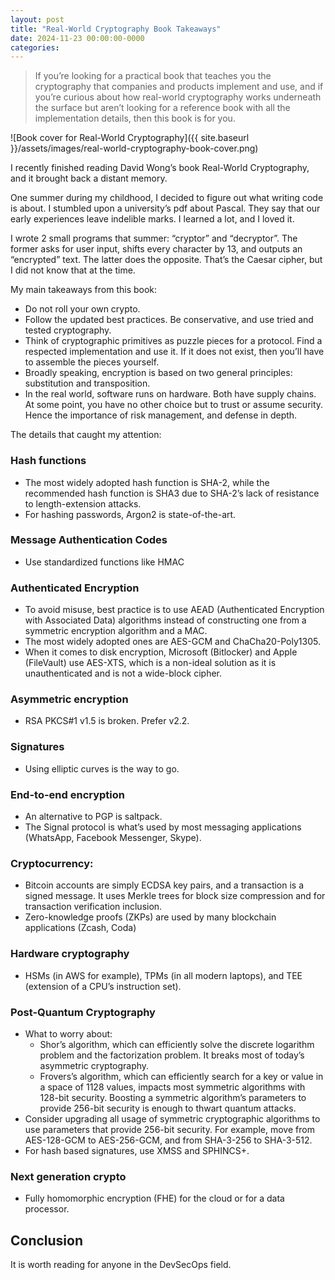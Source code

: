 ```yaml
---
layout: post
title: "Real-World Cryptography Book Takeaways"
date: 2024-11-23 00:00:00-0000
categories: 
---
```

> If you’re looking for a practical book that teaches you the cryptography that companies and products implement and use, and if you’re curious about how real-world cryptography works underneath the surface but aren’t looking for a reference book with all the implementation details, then this book is for you.

![Book cover for Real-World Cryptography]({{ site.baseurl }}/assets/images/real-world-cryptography-book-cover.png)

I recently finished reading David Wong’s book Real-World Cryptography, and it brought back a distant memory.

One summer during my childhood, I decided to figure out what writing code is about. I stumbled upon a university’s pdf about Pascal. They say that our early experiences leave indelible marks. I learned a lot, and I loved it.

I wrote 2 small programs that summer: “cryptor” and “decryptor”. The former asks for user input, shifts every character by 13, and outputs an “encrypted” text. The latter does the opposite.
That’s the Caesar cipher, but I did not know that at the time.

My main takeaways from this book:
- Do not roll your own crypto.
- Follow the updated best practices. Be conservative, and use tried and tested cryptography.
- Think of cryptographic primitives as puzzle pieces for a protocol. Find a respected implementation and use it. If it does not exist, then you’ll have to assemble the pieces yourself.
- Broadly speaking, encryption is based on two general principles: substitution and transposition.
- In the real world, software runs on hardware. Both have supply chains. At some point, you have no other choice but to trust or assume security. Hence the importance of risk management, and defense in depth.

The details that caught my attention:

### Hash functions
- The most widely adopted hash function is SHA-2, while the recommended hash function is SHA3 due to SHA-2’s lack of resistance to length-extension attacks.
- For hashing passwords, Argon2 is state-of-the-art.

### Message Authentication Codes
- Use standardized functions like HMAC

### Authenticated Encryption
- To avoid misuse, best practice is to use AEAD (Authenticated Encryption with Associated Data) algorithms instead of constructing one from a symmetric encryption algorithm and a MAC.
- The most widely adopted ones are AES-GCM and ChaCha20-Poly1305.
- When it comes to disk encryption, Microsoft (Bitlocker) and Apple (FileVault) use AES-XTS, which is a non-ideal solution as it is unauthenticated and is not a wide-block cipher.

### Asymmetric encryption
- RSA PKCS#1 v1.5 is broken. Prefer v2.2.

### Signatures
- Using elliptic curves is the way to go.

### End-to-end encryption
- An alternative to PGP is saltpack.
- The Signal protocol is what’s used by most messaging applications (WhatsApp, Facebook Messenger, Skype).

### Cryptocurrency:
- Bitcoin accounts are simply ECDSA key pairs, and a transaction is a signed message. It uses Merkle trees for block size compression and for transaction verification inclusion.
- Zero-knowledge proofs (ZKPs) are used by many blockchain applications (Zcash, Coda)

### Hardware cryptography
- HSMs (in AWS for example), TPMs (in all modern laptops), and TEE (extension of a CPU’s instruction set).

### Post-Quantum Cryptography
- What to worry about:
  - Shor’s algorithm, which can efficiently solve the discrete logarithm problem and the factorization problem. It breaks most of today’s asymmetric cryptography.
  - Frovers’s algorithm, which can efficiently search for a key or value in a space of 1128 values, impacts most symmetric algorithms with 128-bit security. Boosting a symmetric algorithm’s parameters to provide 256-bit security is enough to thwart quantum attacks.
- Consider upgrading all usage of symmetric cryptographic algorithms to use parameters that provide 256-bit security. For example, move from AES-128-GCM to AES-256-GCM, and from SHA-3-256 to SHA-3-512.
- For hash based signatures, use XMSS and SPHINCS+.

### Next generation crypto
- Fully homomorphic encryption (FHE) for the cloud or for a data processor.

## Conclusion
It is worth reading for anyone in the DevSecOps field.